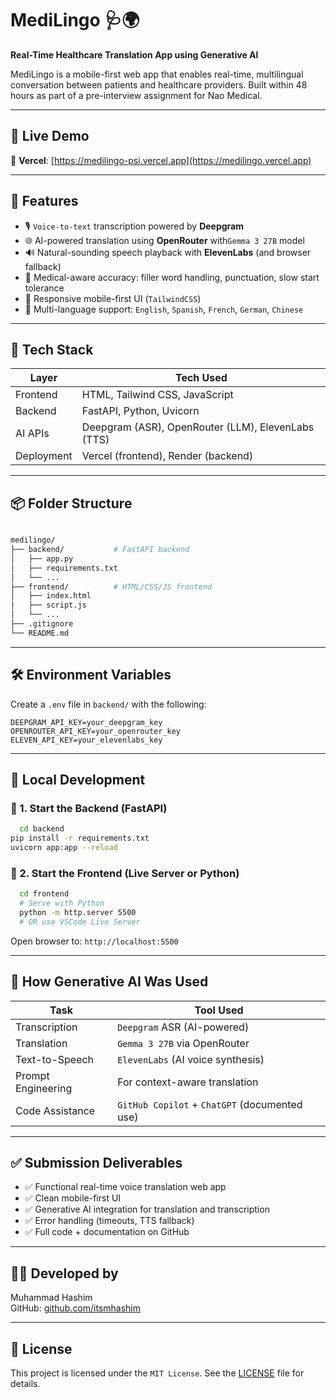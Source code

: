 # MediLingo 🩺🌍

**Real-Time Healthcare Translation App using Generative AI**

MediLingo is a mobile-first web app that enables real-time, multilingual conversation between patients and healthcare providers. Built within 48 hours as part of a pre-interview assignment for Nao Medical.

---

## 🚀 Live Demo

🔗 **Vercel**: [https://medilingo-psi.vercel.app](https://medilingo.vercel.app)

---

## 📌 Features

- 🎙️ `Voice-to-text` transcription powered by **Deepgram**
- 🌐 AI-powered translation using **OpenRouter** with`Gemma 3 27B` model
- 🔊 Natural-sounding speech playback with **ElevenLabs** (and browser fallback)
- 🧠 Medical-aware accuracy: filler word handling, punctuation, slow start tolerance
- 📱 Responsive mobile-first UI (`TailwindCSS`)
- 💬 Multi-language support: `English`, `Spanish`, `French`, `German`, `Chinese`

---

## 🧱 Tech Stack

| Layer          | Tech Used |
|----------------|-----------|
| Frontend       | HTML, Tailwind CSS, JavaScript |
| Backend        | FastAPI, Python, Uvicorn |
| AI APIs        | Deepgram (ASR), OpenRouter (LLM), ElevenLabs (TTS) |
| Deployment     | Vercel (frontend), Render (backend) |

---

## 📦 Folder Structure

```bash

medilingo/
├── backend/           # FastAPI backend
│   ├── app.py
│   ├── requirements.txt
│   └── ...
├── frontend/          # HTML/CSS/JS frontend
│   ├── index.html
│   ├── script.js
│   └── ...
├── .gitignore
└── README.md
```

---

## 🛠️ Environment Variables

Create a `.env` file in `backend/` with the following:

```env
DEEPGRAM_API_KEY=your_deepgram_key
OPENROUTER_API_KEY=your_openrouter_key
ELEVEN_API_KEY=your_elevenlabs_key
```

---

## 🧪 Local Development

### 🔹 1. Start the Backend (FastAPI)

```bash
  cd backend
pip install -r requirements.txt
uvicorn app:app --reload
```

### 🔹 2. Start the Frontend (Live Server or Python)

```bash
  cd frontend
  # Serve with Python
  python -m http.server 5500
  # OR use VSCode Live Server
```

Open browser to: `http://localhost:5500`

---

## 🧠 How Generative AI Was Used

| Task              | Tool Used                                 |
|-------------------|-------------------------------------------|
| Transcription     | `Deepgram` ASR (AI-powered)                 |
| Translation       | `Gemma 3 27B` via OpenRouter                |
| Text-to-Speech    | `ElevenLabs` (AI voice synthesis)           |
| Prompt Engineering | For context-aware translation             |
| Code Assistance   | `GitHub Copilot` + `ChatGPT` (documented use) |

---

## ✅ Submission Deliverables

- ✅ Functional real-time voice translation web app
- ✅ Clean mobile-first UI
- ✅ Generative AI integration for translation and transcription
- ✅ Error handling (timeouts, TTS fallback)
- ✅ Full code + documentation on GitHub


---

## 🧑‍💻 Developed by

Muhammad Hashim   
GitHub: [github.com/itsmhashim](https://github.com/yourusername)

---

## 📄 License

This project is licensed under the `MIT License`. See the [LICENSE](./LICENSE) file for details.

